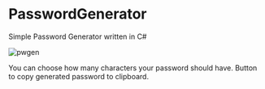 # PasswordGenerator
Simple Password Generator written in C#


![pwgen](https://user-images.githubusercontent.com/103304715/192630552-e64410b7-fd1f-4048-9023-0f1f2aa955c5.png)


You can choose how many characters your password should have.
Button to copy generated password to clipboard.
